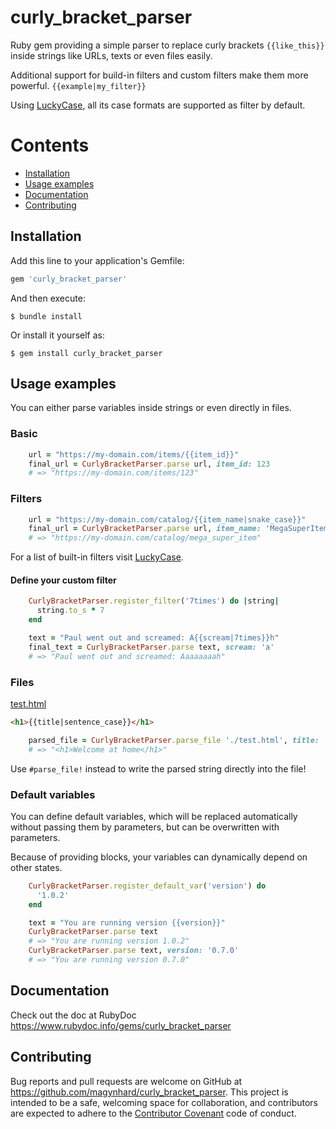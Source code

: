 # curly_bracket_parser

Ruby gem providing a simple parser to replace curly brackets `{{like_this}}` inside strings like URLs, texts or even files easily.

Additional support for build-in filters and custom filters make them more powerful. `{{example|my_filter}}`

Using [LuckyCase](https://github.com/magynhard/lucky_case), all its case formats are supported as filter by default.





# Contents

* [Installation](#installation)
* [Usage examples](#usage)
* [Documentation](#documentation)
* [Contributing](#contributing)




<a name="installation"></a>
## Installation

Add this line to your application's Gemfile:

```ruby
gem 'curly_bracket_parser'
```

And then execute:

    $ bundle install

Or install it yourself as:

    $ gem install curly_bracket_parser
    

<a name="usage"></a>
## Usage examples

You can either parse variables inside strings or even directly in files.

### Basic

```ruby
    url = "https://my-domain.com/items/{{item_id}}"
    final_url = CurlyBracketParser.parse url, item_id: 123
    # => "https://my-domain.com/items/123"
```

### Filters

```ruby
    url = "https://my-domain.com/catalog/{{item_name|snake_case}}"
    final_url = CurlyBracketParser.parse url, item_name: 'MegaSuperItem'
    # => "https://my-domain.com/catalog/mega_super_item"
```

For a list of built-in filters visit [LuckyCase](https://github.com/magynhard/lucky_case).

#### Define your custom filter

```ruby
    CurlyBracketParser.register_filter('7times') do |string|
      string.to_s * 7
    end

    text = "Paul went out and screamed: A{{scream|7times}}h"
    final_text = CurlyBracketParser.parse text, scream: 'a'
    # => "Paul went out and screamed: Aaaaaaaah"
```

### Files

<ins>test.html</ins>
```html
<h1>{{title|sentence_case}}</h1>
```

```ruby
    parsed_file = CurlyBracketParser.parse_file './test.html', title: 'WelcomeAtHome'
    # => "<h1>Welcome at home</h1>"
```

Use `#parse_file!` instead to write the parsed string directly into the file!

### Default variables

You can define default variables, which will be replaced automatically without passing them by parameters, but can be overwritten with parameters.

Because of providing blocks, your variables can dynamically depend on other states.

```ruby
    CurlyBracketParser.register_default_var('version') do
      '1.0.2'
    end

    text = "You are running version {{version}}"
    CurlyBracketParser.parse text
    # => "You are running version 1.0.2"
    CurlyBracketParser.parse text, version: '0.7.0'
    # => "You are running version 0.7.0"
```




<a name="documentation"></a>
## Documentation
Check out the doc at RubyDoc
<a href="https://www.rubydoc.info/gems/curly_bracket_parser">https://www.rubydoc.info/gems/curly_bracket_parser</a>





<a name="contributing"></a>
## Contributing

Bug reports and pull requests are welcome on GitHub at https://github.com/magynhard/curly_bracket_parser. This project is intended to be a safe, welcoming space for collaboration, and contributors are expected to adhere to the [Contributor Covenant](http://contributor-covenant.org) code of conduct.

